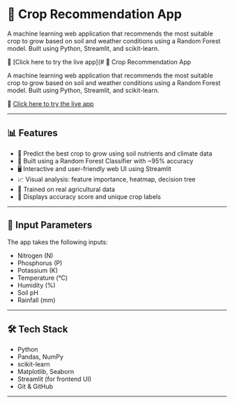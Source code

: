 # 🌾 Crop Recommendation App

A machine learning web application that recommends the most suitable crop to grow based on soil and weather conditions using a Random Forest model. Built using Python, Streamlit, and scikit-learn.

🚀 [Click here to try the live app](# 🌾 Crop Recommendation App

A machine learning web application that recommends the most suitable crop to grow based on soil and weather conditions using a Random Forest model. Built using Python, Streamlit, and scikit-learn.

🚀 [Click here to try the live app](https://crop-recommendation-c4zm4cjipsd4fsueftdvgz.streamlit.app/)

---

## 📊 Features

- 📌 Predict the best crop to grow using soil nutrients and climate data
- 🎯 Built using a Random Forest Classifier with ~95% accuracy
- 🖥️ Interactive and user-friendly web UI using Streamlit
- 📈 Visual analysis: feature importance, heatmap, decision tree
- 🧠 Trained on real agricultural data
- 🧪 Displays accuracy score and unique crop labels

---

## 📂 Input Parameters

The app takes the following inputs:
- Nitrogen (N)
- Phosphorus (P)
- Potassium (K)
- Temperature (°C)
- Humidity (%)
- Soil pH
- Rainfall (mm)

---

## 🛠️ Tech Stack

- Python
- Pandas, NumPy
- scikit-learn
- Matplotlib, Seaborn
- Streamlit (for frontend UI)
- Git & GitHub

---


